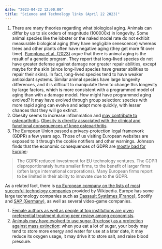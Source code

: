 ```yaml
---
date: "2023-04-22 12:00:00"
title: "Science and Technology links (April 22 2023)"
---
```




1. There are many theories regarding what biological aging. Animals can differ by up to six orders of magnitude (100000x) in longevity. Some animal species like the lobster or the naked model rate do not exhibit measurable biological aging (they have negligible senescence) whereas trees and other plants often have negative aging (they get more fit over time). [Pamplona et al. (2023)](https://www.sciencedirect.com/science/article/pii/S0531556523000839) argue that there is animal aging is the result of a genetic program. They report that long-lived species do not have greater defense against damage nor greater repair abilities, except maybe for the skin (since long-lived species have greater abilities to repair their skins). In fact, long-lived species tend to have weaker antioxidant systems. Similar animal species have large longevity differences, and it is difficult to manipulate them to change this longevity by large factors, which is more consistent with a programmed model of aging than with a damage model. How might have programmed aging evolved? It may have evolved through group selection: species with more rapid aging can evolve and adapt more quickly, with lesser chances that they will go extinct.
1. Obesity seems to increase inflammation and [may contribute to osteoarthritis](https://onlinelibrary.wiley.com/doi/10.1002/ctm2.1232). [Obesity is directly associated with the clinical and functional consequences of knee osteoarthritis](https://www.nature.com/articles/s41598-020-60587-1).
1. The European Union passed a privacy-protection legal framework (GDPR) a few years ago. Those of us visiting European websites are exposed to it through the cookie notifiers and other warnings. Johnson finds that the economic consequences of GDPR are [mostly bad for Europe](https://www.nber.org/system/files/working_papers/w30705/w30705.pdf):<br/>

> The GDPR reduced investment for EU technology ventures. The GDPR disproportionately hurts smaller firms, to the benefit of larger firms (often large international corporations). Many European firms report to be limited in their ability to innovate due to the GDPR.


As a related fact, there is [no European company on the lists of most succesful technology companies](https://en.wikipedia.org/wiki/List_of_largest_technology_companies_by_revenue) provided by Wikipedia. Europe has some large technology companies such as [Dassault Systèmes (France)](https://en.wikipedia.org/wiki/Dassault_Systèmes), Spotify and [SAP (Germany)](https://en.wikipedia.org/wiki/SAP), as well as several video-game companies.
1. [Female authors as well as people at top institutions are given preferential treatment during peer review among economists](https://onlinelibrary.wiley.com/doi/full/10.1111/ecin.13145).
1. [Animals may have evolved to use sugar (fructose) as a protection against mass extinction](https://onlinelibrary.wiley.com/doi/full/10.1111/joim.12993): when you eat a lot of sugar, your body may tend to store more energy and water for use at a later date, it may reduce its oxygen usage, it may drive it to store salt, and raise blood pressure.


